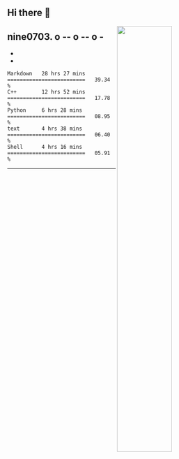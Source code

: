 ## Hi there 👋

[<img align="right" width="50%" src="https://github-readme-stats-nine0703.vercel.app/api?username=nine0703&theme=dark&show_icons=true">](https://metrics.lecoq.io/nine0703?template=classic)

nine0703.
o --
o --
o -
 -
 -
 -

<!--START_SECTION:waka-->
```text
Markdown   28 hrs 27 mins  =========================   39.34 % 
C++        12 hrs 52 mins  =========================   17.78 % 
Python     6 hrs 28 mins   =========================   08.95 % 
text       4 hrs 38 mins   =========================   06.40 % 
Shell      4 hrs 16 mins   =========================   05.91 % 
```
<!--END_SECTION:waka-->

---
